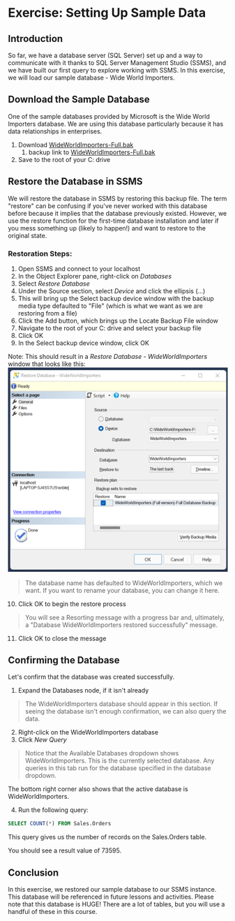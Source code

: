 # Exercise: Setting Up Sample Data

## Introduction

So far, we have a database server (SQL Server) set up and a way to communicate with it thanks to SQL Server Management Studio (SSMS), and we have built our first query to explore working with SSMS. In this exercise, we will load our sample database - Wide World Importers.

## Download the Sample Database

One of the sample databases provided by Microsoft is the Wide World Importers database. We are using this database particularly because it has data relationships in enterprises.

1. Download [WideWorldImporters-Full.bak](https://github.com/Microsoft/sql-server-samples/releases/download/wide-world-importers-v1.0/WideWorldImporters-Standard.bak)
    1.  backup link to [WideWorldImporters-Full.bak](https://progressiveinsurance.sharepoint.com/:u:/s/grp_ADPLDCs/EcyQ0COVPbJFv8ecMcFX7qYBbVdOc02H_01_Ogju-jy0IA?e=iQ7fsk)
3. Save to the root of your C: drive

## Restore the Database in SSMS

We will restore the database in SSMS by restoring this backup file. The term "restore" can be confusing if you've never worked with this database before because it implies that the database previously existed. However,  we use the restore function for the first-time database installation and later if you mess something up (likely to happen!) and want to restore to the original state.

### Restoration Steps:

1. Open SSMS and connect to your localhost
2. In the Object Explorer pane, right-click on *Databases*
3. Select *Restore Database*
3. Under the Source section, select *Device* and click the ellipsis (...)
4. This will bring up the Select backup device window with the backup media type defaulted to "File" (which is what we want as we are restoring from a file)
5. Click the Add button, which brings up the Locate Backup File window
6. Navigate to the root of your C: drive and select your backup file
7. Click OK
8. In the Select backup device window, click OK

Note: This should result in a *Restore Database - WideWorldImporters* window that looks like this:
![ssms-restore-db](assets/images/restore-db-window.png)

> The database name has defaulted to WideWorldImporters, which we want. If you want to rename your database, you can change it here.

10. Click OK to begin the restore process 

> You will see a Resorting message with a progress bar and, ultimately, a "Database WideWorldImporters restored successfully" message. 

11. Click OK to close the message

## Confirming the Database

Let's confirm that the database was created successfully.

1. Expand the Databases node, if it isn't already  

> The WideWorldImporters database should appear in this section. If seeing the database isn't enough confirmation, we can also query the data.

2. Right-click on the WideWorldImporters database 
3. Click *New Query*

> Notice that the Available Databases dropdown shows WideWorldImporters.  This is the currently selected database. Any queries in this tab run for the database specified in the database dropdown.

The bottom right corner also shows that the active database is WideWorldImporters.

4. Run the following query:

```sql
SELECT COUNT(*) FROM Sales.Orders
```

This query gives us the number of records on the Sales.Orders table.

You should see a result value of 73595.

## Conclusion

In this exercise, we restored our sample database to our SSMS instance. This database will be referenced in future lessons and activities. Please note that this database is HUGE! There are a lot of tables, but you will use a handful of these in this course. 
